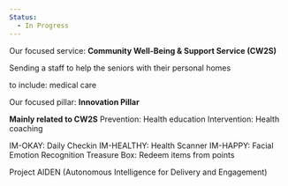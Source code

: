 ```yaml
---
Status:
  - In Progress
---
```

Our focused service:
**Community Well-Being & Support Service (CW2S)**

Sending a staff to help the seniors with their personal homes

to include: medical care


Our focused pillar:
**Innovation Pillar** 

**Mainly related to CW2S**
Prevention: Health education
Intervention: Health coaching

IM-OKAY: Daily Checkin
IM-HEALTHY: Health Scanner
IM-HAPPY: Facial Emotion Recognition
Treasure Box: Redeem items from points

Project AIDEN (Autonomous Intelligence for Delivery and Engagement)

